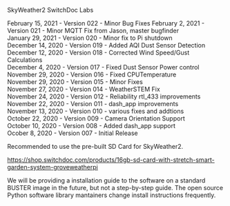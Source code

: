 
SkyWeather2
SwitchDoc Labs

February 15, 2021 - Version 022 - Minor Bug Fixes
February 2, 2021 - Version 021 - Minor MQTT Fix from Jason, master bugfinder<BR> 
January 29, 2021 - Version 020 - Minor fix to Pi shutdown<BR> 
December 14, 2020 - Version 019 - Added AQI Dust Sensor Detection<BR> 
December 12, 2020 - Version 018 - Corrected Wind Speed/Gust Calculations<BR> 
December 4, 2020 - Version 017 - Fixed Dust Sensor Power control<BR> 
November 29, 2020 - Version 016 - Fixed CPUTemperature<BR>
November 29, 2020 - Version 015 - Minor Fixes<BR>
November 27, 2020 - Version 014 - WeatherSTEM Fix <BR>
November 24, 2020 - Version 012 - Reliability rtl_433 improvements <BR>
November 22, 2020 - Version 011 - dash_app improvements <BR>
November 13, 2020 - Version 010 - various fixes and addtions<BR>
October 22, 2020 - Version 009 - Camera Orientation Support <BR>
October 10, 2020 - Version 008 - Added dash_app support<BR>
Ocober 8, 2020 - Version 007 - Initial Release<BR>

Recommended to use the pre-built SD Card for SkyWeather2.

https://shop.switchdoc.com/products/16gb-sd-card-with-stretch-smart-garden-system-groveweatherpi



We will be providing a installation guide to the software on a standard BUSTER image in the future, but not a step-by-step guide.  The open source Python software library mantainers change install instructions frequently.


